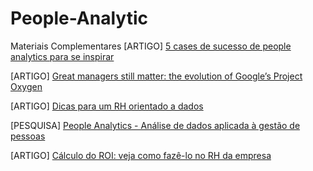 # People-Analytic

 Materiais Complementares
[ARTIGO] [5 cases de sucesso de people analytics para se inspirar](https://www.gupy.io/blog/cases-de-sucesso-people-analytics)

[ARTIGO] [Great managers still matter: the evolution of Google’s Project Oxygen](https://rework.withgoogle.com/blog/the-evolution-of-project-oxygen/)

[ARTIGO] [Dicas para um RH orientado a dados](https://www.gupy.io/blog/dicas-rh-orientado-dados)

[PESQUISA] [People Analytics - Análise de dados aplicada à gestão de pessoas](http://www.cohros.com.br/uploads/tinymce/uploads/GEP/Apres_PwC_PeopleAnalytics_GEP_Brasil_sent.pdf)

[ARTIGO] [Cálculo do ROI: veja como fazê-lo no RH da empresa](https://www.gupy.io/blog/veja-como-fazer-o-calculo-do-roi-no-rh-da-empresa)
